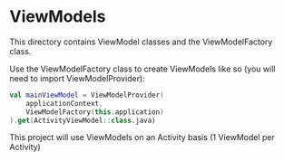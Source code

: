 # ViewModels
This directory contains ViewModel classes and the ViewModelFactory class.

Use the ViewModelFactory class to create ViewModels like so (you will need to import ViewModelProvider):
```kt
val mainViewModel = ViewModelProvider(
    applicationContext,
    ViewModelFactory(this.application)
).get(ActivityViewModel::class.java)
```

This project will use ViewModels on an Activity basis (1 ViewModel per Activity)